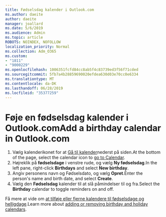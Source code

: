 ```yaml
---
title: Fødselsdag kalender i Outlook.com
ms.author: daeite
author: daeite
manager: joallard
ms.date: 5/6/2019
ms.audience: Admin
ms.topic: article
ROBOTS: NOINDEX, NOFOLLOW
localization_priority: Normal
ms.collection: Adm_O365
ms.custom:
- "1811"
- "9000229"
ms.openlocfilehash: 1006351fcfd84cc8ab5f4c83739ed3f56f71cded
ms.sourcegitcommit: 5fb7a4b28859690020efdea630d03e70cc0e6334
ms.translationtype: MT
ms.contentlocale: da-DK
ms.lasthandoff: 06/28/2019
ms.locfileid: "35377259"
---
```

# <a name="add-a-birthday-calendar-in-outlookcom"></a><span data-ttu-id="6a4b2-102">Føje en fødselsdag kalender i Outlook.com</span><span class="sxs-lookup"><span data-stu-id="6a4b2-102">Add a birthday calendar in Outlook.com</span></span>

1. <span data-ttu-id="6a4b2-103">Vælg kalenderikonet for at [Gå til kalender](https://outlook.live.com/mail/calendar)nederst på siden.</span><span class="sxs-lookup"><span data-stu-id="6a4b2-103">At the bottom of the page, select the calendar icon to [go to Calendar](https://outlook.live.com/mail/calendar).</span></span>
1. <span data-ttu-id="6a4b2-104">Højreklik på **fødselsdage** i venstre rude, og vælg **Ny fødselsdag**.</span><span class="sxs-lookup"><span data-stu-id="6a4b2-104">In the left pane, right-click **Birthdays** and select **New birthday**.</span></span>
1. <span data-ttu-id="6a4b2-105">Angiv personens navn og Fødselsdato, og vælg **Opret**.</span><span class="sxs-lookup"><span data-stu-id="6a4b2-105">Enter the person's name and birth date, and select **Create**.</span></span>
1. <span data-ttu-id="6a4b2-106">Vælg den **Fødselsdag** kalender til at slå påmindelser til og fra.</span><span class="sxs-lookup"><span data-stu-id="6a4b2-106">Select the **Birthday** calendar to toggle reminders on and off.</span></span>

<span data-ttu-id="6a4b2-107">Få mere at vide om [at tilføje eller fjerne kalendere til fødselsdage og helligdage](https://support.office.com/article/b8e636da-fda8-413f-940e-68396efa49a6).</span><span class="sxs-lookup"><span data-stu-id="6a4b2-107">Learn more about [adding or removing birthday and holiday calendars](https://support.office.com/article/b8e636da-fda8-413f-940e-68396efa49a6).</span></span>